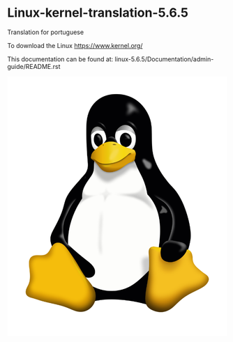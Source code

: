 # Linux-kernel-translation-5.6.5
Translation for portuguese

To download the Linux
https://www.kernel.org/

This documentation can be found at: linux-5.6.5/Documentation/admin-guide/README.rst

![banner](https://github.com/PauloTxJS/Linux-kernel-translation-5.6.5/blob/master/img/tux.png)
